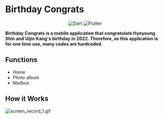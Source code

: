 # Birthday Congrats
<div align="center">
    <img src="https://img.shields.io/badge/dart-%230175C2.svg?style=for-the-badge&logo=dart&logoColor=white" alt="Dart">
    <img src="https://img.shields.io/badge/Flutter-%2302569B.svg?style=for-the-badge&logo=Flutter&logoColor=white" alt="Flutter">
</div>

**Birthday Congrats is a mobile application that congratulate Hyeyoung Shin and Uijin Kang's 
birthday in 2022. Therefore, as this application is for one time use, many codes are hardcoded.**
## Functions
- Home
- Photo album
- Mailbox

## How it Works
![screen_record_1.gif](./screenshots/screen_record_1.gif)